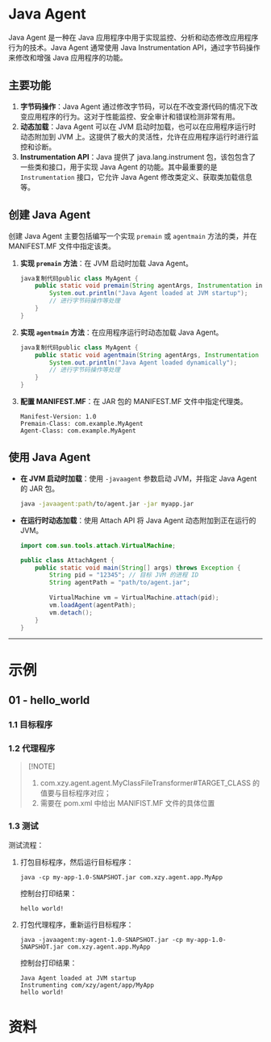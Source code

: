 # Java Agent



Java Agent 是一种在 Java 应用程序中用于实现监控、分析和动态修改应用程序行为的技术。Java Agent 通常使用 Java Instrumentation API，通过字节码操作来修改和增强 Java 应用程序的功能。



## 主要功能



1.  **字节码操作**：Java Agent 通过修改字节码，可以在不改变源代码的情况下改变应用程序的行为。这对于性能监控、安全审计和错误检测非常有用。
2.  **动态加载**：Java Agent 可以在 JVM 启动时加载，也可以在应用程序运行时动态附加到 JVM 上。这提供了极大的灵活性，允许在应用程序运行时进行监控和诊断。
3.  **Instrumentation API**：Java 提供了 java.lang.instrument 包，该包包含了一些类和接口，用于实现 Java Agent 的功能。其中最重要的是 `Instrumentation` 接口，它允许 Java Agent 修改类定义、获取类加载信息等。



## 创建 Java Agent



创建 Java Agent 主要包括编写一个实现 `premain` 或 `agentmain` 方法的类，并在 MANIFEST.MF 文件中指定该类。

1.  **实现 `premain` 方法**：在 JVM 启动时加载 Java Agent。

    ```java
    java复制代码public class MyAgent {
        public static void premain(String agentArgs, Instrumentation inst) {
            System.out.println("Java Agent loaded at JVM startup");
            // 进行字节码操作等处理
        }
    }
    ```

2.  **实现 `agentmain` 方法**：在应用程序运行时动态加载 Java Agent。

    ```java
    java复制代码public class MyAgent {
        public static void agentmain(String agentArgs, Instrumentation inst) {
            System.out.println("Java Agent loaded dynamically");
            // 进行字节码操作等处理
        }
    }
    ```

3.  **配置 MANIFEST.MF**：在 JAR 包的 MANIFEST.MF 文件中指定代理类。

    ```
    Manifest-Version: 1.0
    Premain-Class: com.example.MyAgent
    Agent-Class: com.example.MyAgent
    ```



## 使用 Java Agent



-   **在 JVM 启动时加载**：使用 `-javaagent` 参数启动 JVM，并指定 Java Agent 的 JAR 包。

    ```sh
    java -javaagent:path/to/agent.jar -jar myapp.jar
    ```

    

-   **在运行时动态加载**：使用 Attach API 将 Java Agent 动态附加到正在运行的 JVM。

    ```java
    import com.sun.tools.attach.VirtualMachine;
    
    public class AttachAgent {
        public static void main(String[] args) throws Exception {
            String pid = "12345"; // 目标 JVM 的进程 ID
            String agentPath = "path/to/agent.jar";
            
            VirtualMachine vm = VirtualMachine.attach(pid);
            vm.loadAgent(agentPath);
            vm.detach();
        }
    }
    
    ```

    

---

# 示例



## 01 - hello_world



### 1.1 目标程序



### 1.2 代理程序



>   [!NOTE]
>
>   1.   com.xzy.agent.agent.MyClassFileTransformer#TARGET_CLASS 的值要与目标程序对应；
>   2.   需要在 pom.xml 中给出 MANIFIST.MF 文件的具体位置



### 1.3 测试



测试流程：

1.   打包目标程序，然后运行目标程序：

     ```shell
     java -cp my-app-1.0-SNAPSHOT.jar com.xzy.agent.app.MyApp
     ```

     控制台打印结果：

     ```
     hello world!
     ```

2.   打包代理程序，重新运行目标程序：

     ```shell
     java -javaagent:my-agent-1.0-SNAPSHOT.jar -cp my-app-1.0-SNAPSHOT.jar com.xzy.agent.app.MyApp
     ```

     控制台打印结果：

     ```
     Java Agent loaded at JVM startup
     Instrumenting com/xzy/agent/app/MyApp
     hello world!
     ```



# 资料

